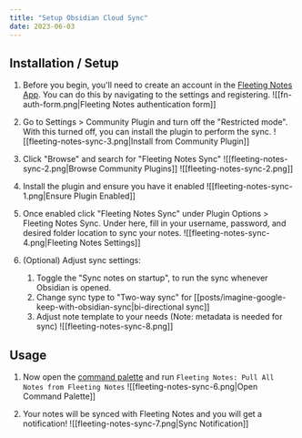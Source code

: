 ```yaml
---
title: "Setup Obsidian Cloud Sync"
date: 2023-06-03
---
```


## Installation / Setup
1. Before you begin, you'll need to create an account in the [Fleeting Notes App](https://fleetingnotes.app/). You can do this by navigating to the settings and registering.
![[fn-auth-form.png|Fleeting Notes authentication form]]
2. Go to Settings > Community Plugin and turn off the "Restricted mode". With this turned off, you can install the plugin to perform the sync.
![[fleeting-notes-sync-3.png|Install from Community Plugin]]

3. Click "Browse" and search for "Fleeting Notes Sync"
![[fleeting-notes-sync-2.png|Browse Community Plugins]]
![[fleeting-notes-sync-2.png]]

4. Install the plugin and ensure you have it enabled
![[fleeting-notes-sync-1.png|Ensure Plugin Enabled]]
5. Once enabled click "Fleeting Notes Sync" under Plugin Options > Fleeting Notes Sync. Under here, fill in your username, password, and desired folder location to sync your notes. 
![[fleeting-notes-sync-4.png|Fleeting Notes Settings]]
6. (Optional) Adjust sync settings:
	1. Toggle the "Sync notes on startup", to run the sync whenever Obsidian is opened.
	2. Change sync type to "Two-way sync" for [[posts/imagine-google-keep-with-obsidian-sync|bi-directional sync]]
	3. Adjust note template to your needs (Note: metadata is needed for sync)
![[fleeting-notes-sync-8.png]]

## Usage
1.  Now open the [command palette](https://help.obsidian.md/Plugins/Command+palette) and run `Fleeting Notes: Pull All Notes from Fleeting Notes`
![[fleeting-notes-sync-6.png|Open Command Palette]]

2. Your notes will be synced with Fleeting Notes and you will get a notification!
![[fleeting-notes-sync-7.png|Sync Notification]]